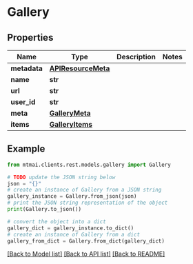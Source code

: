 # Gallery


## Properties

Name | Type | Description | Notes
------------ | ------------- | ------------- | -------------
**metadata** | [**APIResourceMeta**](APIResourceMeta.md) |  | 
**name** | **str** |  | 
**url** | **str** |  | 
**user_id** | **str** |  | 
**meta** | [**GalleryMeta**](GalleryMeta.md) |  | 
**items** | [**GalleryItems**](GalleryItems.md) |  | 

## Example

```python
from mtmai.clients.rest.models.gallery import Gallery

# TODO update the JSON string below
json = "{}"
# create an instance of Gallery from a JSON string
gallery_instance = Gallery.from_json(json)
# print the JSON string representation of the object
print(Gallery.to_json())

# convert the object into a dict
gallery_dict = gallery_instance.to_dict()
# create an instance of Gallery from a dict
gallery_from_dict = Gallery.from_dict(gallery_dict)
```
[[Back to Model list]](../README.md#documentation-for-models) [[Back to API list]](../README.md#documentation-for-api-endpoints) [[Back to README]](../README.md)



